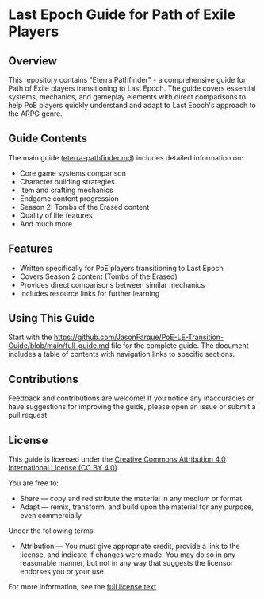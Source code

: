 # Last Epoch Guide for Path of Exile Players

## Overview

This repository contains "Eterra Pathfinder" - a comprehensive guide for Path of Exile players transitioning to Last Epoch. The guide covers essential systems, mechanics, and gameplay elements with direct comparisons to help PoE players quickly understand and adapt to Last Epoch's approach to the ARPG genre.

## Guide Contents

The main guide ([eterra-pathfinder.md](eterra-pathfinder.md)) includes detailed information on:

- Core game systems comparison
- Character building strategies
- Item and crafting mechanics
- Endgame content progression
- Season 2: Tombs of the Erased content
- Quality of life features
- And much more

## Features

- Written specifically for PoE players transitioning to Last Epoch
- Covers Season 2 content (Tombs of the Erased)
- Provides direct comparisons between similar mechanics
- Includes resource links for further learning

## Using This Guide

Start with the https://github.com/JasonFarque/PoE-LE-Transition-Guide/blob/main/full-guide.md file for the complete guide. The document includes a table of contents with navigation links to specific sections.

## Contributions

Feedback and contributions are welcome! If you notice any inaccuracies or have suggestions for improving the guide, please open an issue or submit a pull request.

## License

This guide is licensed under the [Creative Commons Attribution 4.0 International License (CC BY 4.0)](https://creativecommons.org/licenses/by/4.0/).

You are free to:
- Share — copy and redistribute the material in any medium or format
- Adapt — remix, transform, and build upon the material for any purpose, even commercially

Under the following terms:
- Attribution — You must give appropriate credit, provide a link to the license, and indicate if changes were made. You may do so in any reasonable manner, but not in any way that suggests the licensor endorses you or your use.

For more information, see the [full license text](https://creativecommons.org/licenses/by/4.0/legalcode).

